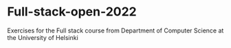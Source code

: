 # Full-stack-open-2022
Exercises for the Full stack course from Department of Computer Science at the University of Helsinki
